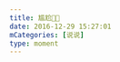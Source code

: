```yaml
---
title: 尴尬🤪🤪
date: 2016-12-29 15:27:01
mCategories: [说说]
type: moment
---
```


<div id="pics-20161229152701"></div>

<script src="/lib/moment/pics.js"></script>
<script>
var data = [
    {"link": "2016-12-29_000001.jpeg", "type": "shuoshuo"}
];
picsRender(data, "pics-20161229152701");
</script>
